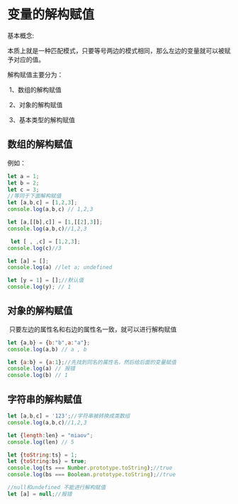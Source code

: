 # 变量的解构赋值

基本概念:

​		本质上就是一种匹配模式，只要等号两边的模式相同，那么左边的变量就可以被赋予对应的值。

解构赋值主要分为：

​		1、数组的解构赋值

​		2、对象的解构赋值

​		3、基本类型的解构赋值

## 数组的解构赋值

例如：

```javascript
let a = 1;
let b = 2;
let c = 3;
//等同于下面解构赋值
let [a,b,c] = [1,2,3];
console.log(a,b,c) // 1,2,3

let [a,[[b],c]] = [1,[[2],3]];
console.log(a,b,c)//1,2,3

 let [ , ,c] = [1,2,3];
console.log(c)//3

let [a] = [];
console.log(a) //let a; undefined

let [y = 1] = [];//默认值
console.log(y); // 1
```



## 对象的解构赋值

​	只要左边的属性名和右边的属性名一致，就可以进行解构赋值

```javascript
let {a,b} = {b:"b",a:"a"};
console.log(a,b) // a , b

let {a:b} = {a:1};//先找到同名的属性名，然后给后面的变量赋值
console.log(a) // 报错
console.log(b) // 1

```



## 字符串的解构赋值

```javascript
let [a,b,c] = '123';//字符串被转换成类数组
console.log(a,b,c)//1,2,3

let {length:len} = "miaov";
console.log(len) // 5

let {toString:ts} = 1;
let {toString:bs} = true;
console.log(ts === Number.prototype.toString);//true
console.log(bs === Boolean.prototype.toString);//true

//null和undefined 不能进行解构赋值
let [a] = null;//报错
```

